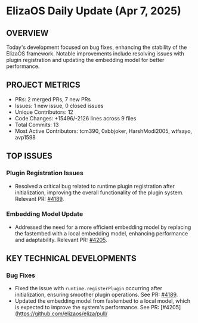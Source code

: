 # ElizaOS Daily Update (Apr 7, 2025)

## OVERVIEW 
Today's development focused on bug fixes, enhancing the stability of the ElizaOS framework. Notable improvements include resolving issues with plugin registration and updating the embedding model for better performance.

## PROJECT METRICS
- PRs: 2 merged PRs, 7 new PRs
- Issues: 1 new issue, 0 closed issues
- Unique Contributors: 12
- Code Changes: +15496/-2126 lines across 9 files
- Total Commits: 13
- Most Active Contributors: tcm390, 0xbbjoker, HarshModi2005, wtfsayo, avp1598

## TOP ISSUES
### Plugin Registration Issues
- Resolved a critical bug related to runtime plugin registration after initialization, improving the overall functionality of the plugin system. Relevant PR: [#4189](https://github.com/elizaos/eliza/pull/4189).

### Embedding Model Update
- Addressed the need for a more efficient embedding model by replacing the fastembed with a local embedding model, enhancing performance and adaptability. Relevant PR: [#4205](https://github.com/elizaos/eliza/pull/4205).

## KEY TECHNICAL DEVELOPMENTS
### Bug Fixes
- Fixed the issue with `runtime.registerPlugin` occurring after initialization, ensuring smoother plugin operations. See PR: [#4189](https://github.com/elizaos/eliza/pull/4189).
- Updated the embedding model from fastembed to a local model, which is expected to improve the system's performance. See PR: [#4205](https://github.com/elizaos/eliza/pull/